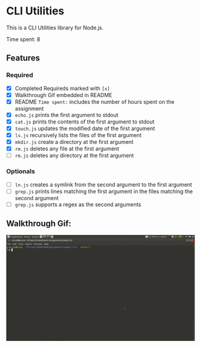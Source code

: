 # CLI Utilities

This is a CLI Utilities library for Node.js.

Time spent: 8

## Features

### Required

- [x] Completed Requireds marked with `[x]`
- [x] Walkthrough Gif embedded in README
- [x] README `Time spent:` includes the number of hours spent on the assignment
- [x] `echo.js` prints the first argument to stdout
- [x] `cat.js` prints the contents of the first argument to stdout
- [x] `touch.js` updates the modified date of the first argument
- [x] `ls.js` recursively lists the files of the first argument
- [x] `mkdir.js` create a directory at the first argument
- [x] `rm.js` deletes any file at the first argument
- [ ] `rm.js` deletes any directory at the first argument

### Optionals

- [ ] `ln.js` creates a symlink from the second argument to the first argument
- [ ] `grep.js` prints lines matching the first argument in the files matching the second argument
- [ ] `grep.js` supports a regex as the second arguments

## Walkthrough Gif:

![Video Walkthrough](https://github.com/Corsad/Node-CLIs/blob/master/anim.gif?raw=true)
